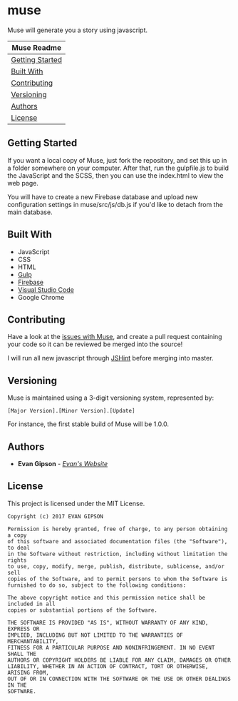 # muse
Muse will generate you a story using javascript.

| Muse Readme |
|---|
| [Getting Started](#getting-started) |
| [Built With](#built-with) |
| [Contributing](#contributing)  |
| [Versioning](#versioning) |
| [Authors](#authors)  |
| [License](#license) |

## Getting Started
If you want a local copy of Muse, just fork the repository, and set this up in a folder somewhere on your computer. After that, run the gulpfile.js to build the JavaScript and the SCSS, then you can use the index.html to view the web page.

You will have to create a new Firebase database and upload new configuration settings in muse/src/js/db.js if you'd like to detach from the main database.

## Built With
* JavaScript
* CSS
* HTML
* [Gulp](http://gulpjs.com/)
* [Firebase](https://firebase.google.com/)
* [Visual Studio Code](https://code.visualstudio.com/)
* Google Chrome

## Contributing
Have a look at the [issues with Muse](https://github.com/evangipson/muse/issues), and create a pull request containing your code so it can be reviewed be merged into the source!

I will run all new javascript through [JSHint](http://jshint.com/) before merging into master.

## Versioning
Muse is maintained using a 3-digit versioning system, represented by:
```
[Major Version].[Minor Version].[Update]
```
For instance, the first stable build of Muse will be 1.0.0.

## Authors
* **Evan Gipson** - *[Evan's Website](https://evangipson.com/)*

## License
This project is licensed under the MIT License.
```
Copyright (c) 2017 EVAN GIPSON

Permission is hereby granted, free of charge, to any person obtaining a copy
of this software and associated documentation files (the "Software"), to deal
in the Software without restriction, including without limitation the rights
to use, copy, modify, merge, publish, distribute, sublicense, and/or sell
copies of the Software, and to permit persons to whom the Software is
furnished to do so, subject to the following conditions:

The above copyright notice and this permission notice shall be included in all
copies or substantial portions of the Software.

THE SOFTWARE IS PROVIDED "AS IS", WITHOUT WARRANTY OF ANY KIND, EXPRESS OR
IMPLIED, INCLUDING BUT NOT LIMITED TO THE WARRANTIES OF MERCHANTABILITY,
FITNESS FOR A PARTICULAR PURPOSE AND NONINFRINGEMENT. IN NO EVENT SHALL THE
AUTHORS OR COPYRIGHT HOLDERS BE LIABLE FOR ANY CLAIM, DAMAGES OR OTHER
LIABILITY, WHETHER IN AN ACTION OF CONTRACT, TORT OR OTHERWISE, ARISING FROM,
OUT OF OR IN CONNECTION WITH THE SOFTWARE OR THE USE OR OTHER DEALINGS IN THE
SOFTWARE.
```
